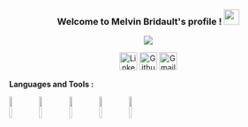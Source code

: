 <h3 align="center">
  Welcome to Melvin Bridault's profile !
  <img src="https://media.giphy.com/media/hvRJCLFzcasrR4ia7z/giphy.gif" width="28">
  
</h3>
<p align="center">
  <a href="https://github.com/DenverCoder1/readme-typing-svg"><img src="https://readme-typing-svg.herokuapp.com?color=%23F75C7E&size=22&center=true&vCenter=true&lines=Data+analyst+junior;Always+learning+new+things"></a>
</p>

<!-- Social icons section -->
<p align="center">
  <a href="https://www.linkedin.com/in/melvin-bridault/"><img width="32px" alt="LinkedIn logo" title="LinkedIn" src="https://www.iconsdb.com/icons/preview/color/F75C7E/linkedin-4-xxl.png"/></a>
  <a href="https://github.com/MelvinBridault"><img width="32px" alt="Github logo" title="Github" src="https://www.iconsdb.com/icons/preview/color/F75C7E/github-9-xxl.png"/></a>
    <a href="melvin.bridault@gmail.com"><img width="32px" alt="Gmail logo" title="Gmail" src="https://www.iconsdb.com/icons/preview/color/F75C7E/message-xxl.png"/></a>
</p>

**Languages and Tools :**
<p>
  <code><img width="10%" src="https://www.vectorlogo.zone/logos/python/python-ar21.svg"></code>
  <code><img width="10%" src="https://www.vectorlogo.zone/logos/mysql/mysql-official.svg"></code>
  <code><img width="10%" src="https://www.vectorlogo.zone/logos/google_analytics/google_analytics-official.svg"></code>
  <code><img width="10%" src="https://www.vectorlogo.zone/logos/stackoverflow/stackoverflow-ar21.svg"></code>
  <code><img width="10%" src="https://www.vectorlogo.zone/logos/jupyter/jupyter-ar21.svg"></code>
